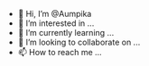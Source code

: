 - 👋 Hi, I’m @Aumpika
- 👀 I’m interested in ...
- 🌱 I’m currently learning ...
- 💞️ I’m looking to collaborate on ...
- 📫 How to reach me ...

<!---
Aumpika/Aumpika is a ✨ special ✨ repository because its `README.md` (this file) appears on your GitHub profile.
You can click the Preview link to take a look at your changes.
--->
